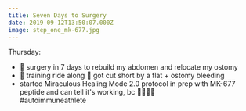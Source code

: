 ```yaml
---
title: Seven Days to Surgery
date: 2019-09-12T13:50:07.000Z
image: step_one_mk-677.jpg
---
```

Thursday:  
- 📆 surgery in 7 days to rebuild my abdomen and relocate my ostomy   
- 🚴 training ride along 🌊 got cut short by a flat + ostomy bleeding  
- started Miraculous Healing Mode 2.0 protocol in prep with MK-677 peptide and can tell it's working, bc 🥩🥡🥥🍔  
#autoimmuneathlete